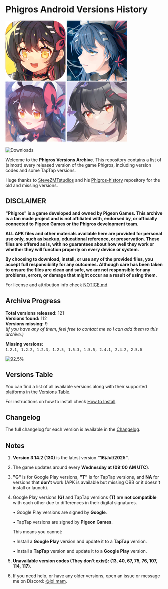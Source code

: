 # Phigros Android Versions History

![](docs/style/1.X.png?raw=true)	![](docs/style/1.X.N.png?raw=true)	![](docs/style/2.X.png?raw=true)		![](docs/style/3.X.png?raw=true)

![Downloads](https://files.phigros.lolmam.top/badge)


Welcome to the **Phigros Versions Archive**. This repository contains a list of (almost) every released version of the game Phigros, including version codes and some TapTap versions.

Huge thanks to [SteveZMTstudios](https://github.com/SteveZMTstudios) and his [Phigros-history](https://github.com/SteveZMTstudios/Phigros-history) repository for the old and missing versions.


## DISCLAIMER
**"Phigros" is a game developed and owned by Pigeon Games. This archive is a fan made project and is not affiliated with, endorsed by, or officially connected to Pigeon Games or the Phigros development team.**

**ALL APK files and other materials available here are provided for personal use only, such as backup, educational reference, or preservation. These files are offered as is, with no guarantees about how well they work or whether they will function properly on every device or system.**

**By choosing to download, install, or use any of the provided files, you accept full responsibility for any outcomes. Although care has been taken to ensure the files are clean and safe, we are not responsible for any problems, errors, or damage that might occur as a result of using them.**

For license and attribution info check [NOTICE.md](NOTICE.md)

## Archive Progress

**Total versions released:** 121  
**Versions found:** 112  
**Versions missing:** 9  
*(If you have any of them, feel free to contact me so I can add them to this archive.)*

**Missing versions:**  
`1.2.1, 1.2.2, 1.2.3, 1.2.5, 1.5.3, 1.5.5, 2.4.1, 2.4.2, 2.5.0`

![92.5%](https://progress-bar.xyz/92/?style=neo-glass&title=Completion&width=300)

## Versions Table
You can find a list of all available versions along with their supported platforms in the [Versions Table](Versions.md).


For instructions on how to install check [How to Install](Install.md).
## Changelog
The full changelog for each version is available in the [Changelog](Changelog.md).

## Notes
1. **Version 3.14.2 (130)** is the latest version **"16/Jul/2025"**.
2. The game updates around every **Wednesday at (09:00 AM UTC)**.
3. **"G"** is for Google Play versions, **"T"** is for TapTap versions, and **NA** for versions that **don't** work (APK is available but missing OBB or it doesn't install or launch).
4. Google Play versions **(G)** and TapTap versions **(T)** are **not compatible** with each other due to differences in their digital signatures.

	• Google Play versions are signed by **Google**.
	
	• TapTap versions are signed by **Pigeon Games**.
	
	This means you cannot:

	• Install a **Google Play** version and update it to a **TapTap** version.

	• Install a **TapTap** version and update it to a **Google Play** version.

5. **Unavailable version codes (They don't exist): (13, 40, 67, 75, 76, 107, 114, 117)**.
 
6. If you need help, or have any older versions, open an issue or message me on Discord: [@lol.mam](https://discordapp.com/users/700052852047085649).
